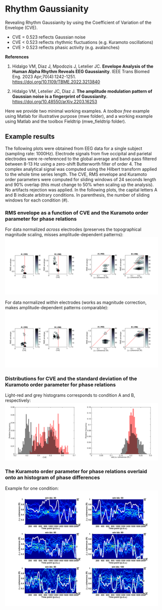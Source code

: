 # Rhythm Gaussianity

Revealing Rhythm Gaussianity by using the Coefficient of Variation of the Envelope (CVE).

* CVE = 0.523 reflects Gaussian noise
* CVE < 0.523 reflects rhythmic fluctuations (e.g. Kuramoto oscillations)
* CVE > 0.523 reflects phasic activity (e.g. avalanches)



**References**

1. Hidalgo VM, Diaz J, Mpodozis J, Letelier JC. **Envelope Analysis of the Human Alpha Rhythm Reveals EEG Gaussianity**. IEEE Trans Biomed Eng. 2023 Apr;70(4):1242-1251. https://doi.org/10.1109/TBME.2022.3213840  

2. Hidalgo VM, Letelier JC, Diaz J. **The amplitude modulation pattern of Gaussian noise is a fingerprint of Gaussianity**. https://doi.org/10.48550/arXiv.2203.16253

Here we provide two minimal working examples. A *toolbox free* example using Matlab for illustrative purpose (mwe folder), and a working example using Matlab and the toolbox Fieldtrip (mwe_fieldtrip folder).

## **Example results**

The following plots were obtained from EEG data for a single subject (sampling rate: 1000Hz). Electrode signals from five occipital and parietal electrodes were re-referenced to the global average and band-pass filtered between 8-13 Hz using a zero-shift Butterworth filter of order 4. The complex analytical signal was computed using the Hilbert transform applied to the whole time series length. The CVE, RMS envelope and Kuramoto order parameters were computed for sliding windows of 24 seconds length and 90% overlap (this must change to 50% when scaling up the analysis). No artifacts rejection was applied. In the following plots, the capital letters A and B indicate arbitrary conditions. In parenthesis, the number of sliding windows for each condition (#).
 
### **RMS envelope as a function of CVE and the Kuramoto order parameter for phase relations**  
  
For data normalized *across* electrodes (preserves the topographical magnitude scaling, misses amplitude-dependent patterns):     
<img src="https://github.com/nicogravel/RhythmGaussianity/blob/main/mwe_fieldtrip/rmsenv-cve_alpha_across.png" width=50%><img src="https://github.com/nicogravel/RhythmGaussianity/blob/main/mwe_fieldtrip/kurvar-rms_alpha_across.png" width=50%>

For data normalized *within* electrodes (works as magnitude correction, makes amplitude-dependent patterns comparable):    
<img src="https://github.com/nicogravel/RhythmGaussianity/blob/main/mwe_fieldtrip/rmsenv-cve_alpha_within.png" width=50%><img src="https://github.com/nicogravel/RhythmGaussianity/blob/main/mwe_fieldtrip/kurvar-rms_alpha_within.png" width=50%>

### **Distributions for CVE and the standard deviation of the Kuramoto order parameter for phase relations**  
  
Light-red and grey histograms corresponds to condition A and B, respectively:  
<img src="https://github.com/nicogravel/RhythmGaussianity/blob/main/mwe_fieldtrip/hist_cve_alpha.png" width=50%><img src="https://github.com/nicogravel/RhythmGaussianity/blob/main/mwe_fieldtrip/kurvar_alpha.png" width=50%>

### **The Kuramoto order parameter for phase relations overlaid onto an histogram of phase differences**  
  
Example for one condition: 
<img src="https://github.com/nicogravel/RhythmGaussianity/blob/main/mwe_fieldtrip/kurHist_alpha_condB.png" width=100%>
